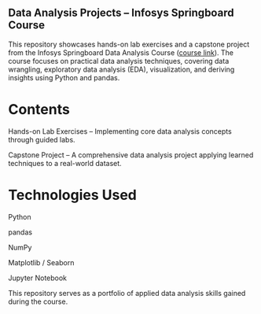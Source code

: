 ## Data Analysis Projects – Infosys Springboard Course
This repository showcases hands-on lab exercises and a capstone project from the Infosys Springboard Data Analysis Course ([course link](https://infyspringboard.onwingspan.com/web/en/app/toc/lex_auth_01424935121484185673/overview)). The course focuses on practical data analysis techniques, covering data wrangling, exploratory data analysis (EDA), visualization, and deriving insights using Python and pandas.

# Contents
Hands-on Lab Exercises – Implementing core data analysis concepts through guided labs.

Capstone Project – A comprehensive data analysis project applying learned techniques to a real-world dataset.

# Technologies Used
Python

pandas

NumPy

Matplotlib / Seaborn

Jupyter Notebook

This repository serves as a portfolio of applied data analysis skills gained during the course.
